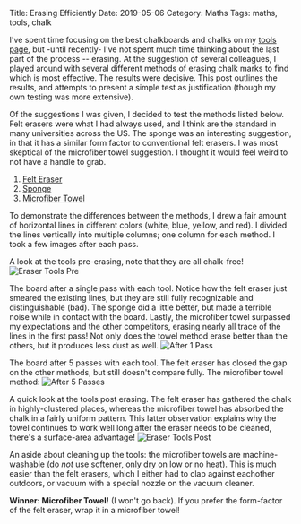 Title: Erasing Efficiently 
Date: 2019-05-06
Category: Maths
Tags: maths, tools, chalk

I've spent time focusing on the best chalkboards and chalks on my [tools page](/pages/tools), but -until recently- I've 
not spent much time thinking about the last part of the process -- erasing. At the suggestion of several colleagues, I 
played around with several different methods of erasing chalk marks to find which is most effective. The results were
decisive. This post outlines the results, and attempts to present a simple test as justification (though my own testing 
was more extensive). 

Of the suggestions I was given, I decided to test the methods listed below. Felt erasers were what I had always used, 
and I think are the standard in many universities across the US. The sponge was an interesting suggestion, in that it has
a similar form factor to conventional felt erasers. I was most skeptical of the microfiber towel suggestion. I 
thought it would feel weird to not have a handle to grab.

1. [Felt Eraser](https://amzn.to/2L9k43X)
1. [Sponge](https://amzn.to/2PxWCMc)
1. [Microfiber Towel](https://amzn.to/2GI8vLH)

To demonstrate the differences between the methods, I drew a fair amount of horizontal lines in different colors (white, 
blue, yellow, and red). I divided the lines vertically into multiple columns; one column for each method. I took a few 
images after each pass.

A look at the tools pre-erasing, note that they are all chalk-free!
![Eraser Tools Pre]({filename}/images/eraser-tools-pre.png)

The board after a single pass with each tool. Notice how the felt eraser just smeared the existing lines, but they are 
still fully recognizable and distinguishable (bad). The sponge did a little better, but made a terrible noise while in 
contact with the board. Lastly, the microfiber towel surpassed my expectations and the other competitors, erasing nearly 
all trace of the lines in the first pass! Not only does the towel method erase better than the others, but it produces
less dust as well. 
![After 1 Pass]({filename}/images/eraser-pass-1.png)

The board after 5 passes with each tool. The felt eraser has closed the gap on the other methods, but still doesn't compare
fully. The microfiber towel method:
![After 5 Passes]({filename}/images/eraser-pass-5.png)

A quick look at the tools post erasing. The felt eraser has gathered the chalk in highly-clustered places, whereas the microfiber 
towel has absorbed the chalk in a fairly uniform pattern. This latter observation explains why the towel continues to work
well long after the eraser needs to be cleaned, there's a surface-area advantage!
![Eraser Tools Post]({filename}/images/eraser-tools-post.png)

An aside about cleaning up the tools: the microfiber towels are machine-washable (do _not_ use softener, only dry on low 
or no heat). This is much easier than the felt erasers, which I either had to clap against eachother outdoors, or vacuum 
with a special nozzle on the vacuum cleaner.

**Winner: Microfiber Towel!** (I won't go back). If you prefer the form-factor of the felt eraser, wrap it in a microfiber towel!
